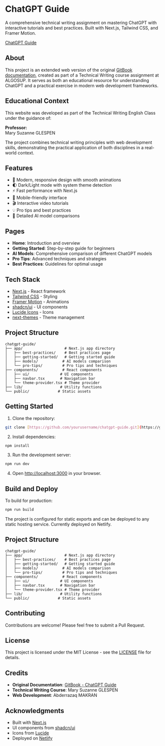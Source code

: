 # ChatGPT Guide

A comprehensive technical writing assignment on mastering ChatGPT with interactive tutorials and best practices. Built with Next.js, Tailwind CSS, and Framer Motion.

[ChatGPT Guide](https://thunderous-cocada-bc6f8e.netlify.app)

## About

This project is an extended web version of the original [GitBook documentation](https://amakran.gitbook.io/amakran), created as part of a Technical Writing course assignment at ALGOSUP. It serves as both an educational resource for understanding ChatGPT and a practical exercise in modern web development frameworks.

## Educational Context

This website was developed as part of the Technical Writing English Class under the guidance of:

**Professor:**  
Mary Suzanne GLESPEN

The project combines technical writing principles with web development skills, demonstrating the practical application of both disciplines in a real-world context.

## Features

- 🎨 Modern, responsive design with smooth animations
- 🌓 Dark/Light mode with system theme detection
- ⚡ Fast performance with Next.js
- 📱 Mobile-friendly interface
- 🎬 Interactive video tutorials
- 💡 Pro tips and best practices
- 🤖 Detailed AI model comparisons

## Pages

- **Home**: Introduction and overview
- **Getting Started**: Step-by-step guide for beginners
- **AI Models**: Comprehensive comparison of different ChatGPT models
- **Pro Tips**: Advanced techniques and strategies
- **Best Practices**: Guidelines for optimal usage

## Tech Stack

- [Next.js](https://nextjs.org/) - React framework
- [Tailwind CSS](https://tailwindcss.com/) - Styling
- [Framer Motion](https://www.framer.com/motion/) - Animations
- [shadcn/ui](https://ui.shadcn.com/) - UI components
- [Lucide Icons](https://lucide.dev/) - Icons
- [next-themes](https://github.com/pacocoursey/next-themes) - Theme management

## Project Structure

```
chatgpt-guide/
├── app/                   # Next.js app directory
│   ├── best-practices/    # Best practices page
│   ├── getting-started/   # Getting started guide
│   ├── models/           # AI models comparison
│   └── pro-tips/         # Pro tips and techniques
├── components/           # React components
│   ├── ui/              # UI components
│   ├── navbar.tsx       # Navigation bar
│   └── theme-provider.tsx # Theme provider
├── lib/                 # Utility functions
└── public/             # Static assets
```

## Getting Started

1. Clone the repository:
```bash
git clone [https://github.com/yourusername/chatgpt-guide.git](https://github.com/Amakran2003/ChatGPTGuideLine)
```

2. Install dependencies:
```bash
npm install
```

3. Run the development server:
```bash
npm run dev
```

4. Open [http://localhost:3000](http://localhost:3000) in your browser.

## Build and Deploy

To build for production:

```bash
npm run build
```

The project is configured for static exports and can be deployed to any static hosting service. Currently deployed on Netlify.

## Project Structure

```
chatgpt-guide/
├── app/                   # Next.js app directory
│   ├── best-practices/    # Best practices page
│   ├── getting-started/   # Getting started guide
│   ├── models/           # AI models comparison
│   └── pro-tips/         # Pro tips and techniques
├── components/           # React components
│   ├── ui/              # UI components
│   ├── navbar.tsx       # Navigation bar
│   └── theme-provider.tsx # Theme provider
├── lib/                 # Utility functions
└── public/             # Static assets
```

## Contributing

Contributions are welcome! Please feel free to submit a Pull Request.

## License

This project is licensed under the MIT License - see the [LICENSE](LICENSE) file for details.

## Credits

- **Original Documentation**: [GitBook - ChatGPT Guide](https://amakran.gitbook.io/amakran)
- **Technical Writing Course**: Mary Suzanne GLESPEN
- **Web Development**: Abderrazaq MAKRAN

## Acknowledgments

- Built with [Next.js](https://nextjs.org/)
- UI components from [shadcn/ui](https://ui.shadcn.com/)
- Icons from [Lucide](https://lucide.dev/)
- Deployed on [Netlify](https://www.netlify.com/)


